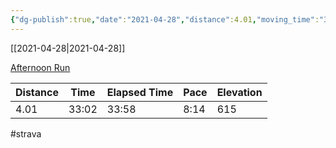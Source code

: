 ```yaml
---
{"dg-publish":true,"date":"2021-04-28","distance":4.01,"moving_time":"33:02","elapsed_time":"33:58","pace":"8:14","total_elevation_gain":615,"url":"https://www.strava.com/activities/5220789987","permalink":"/01-personal/strava/2021-04-28-afternoon-run/","dgPassFrontmatter":true}
---
```



[[2021-04-28\|2021-04-28]]

[Afternoon Run](https://www.strava.com/activities/5220789987)

| Distance | Time  | Elapsed Time | Pace | Elevation |
| -------- | ----- | ------------ | ---- | --------- |
| 4.01     | 33:02 | 33:58        | 8:14 | 615       |




#strava
